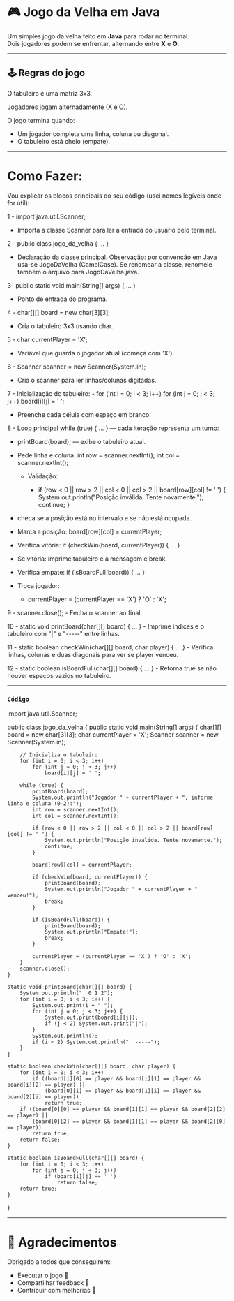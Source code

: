 # 🎮 Jogo da Velha em Java

Um simples jogo da velha feito em **Java** para rodar no terminal.  
Dois jogadores podem se enfrentar, alternando entre **X** e **O**.

---

## 🕹️ Regras do jogo

O tabuleiro é uma matriz 3x3.

Jogadores jogam alternadamente (X e O).

O jogo termina quando:
 - Um jogador completa uma linha, coluna ou diagonal.
 - O tabuleiro está cheio (empate).

---

# Como Fazer:
Vou explicar os blocos principais do seu código (usei nomes legíveis onde for útil):

1 - import java.util.Scanner;

   - Importa a classe Scanner para ler a entrada do usuário pelo terminal.

2 - public class jogo_da_velha { ... }

   - Declaração da classe principal. Observação: por convenção em Java usa-se JogoDaVelha (CamelCase). Se renomear a classe, renomeie também o arquivo para JogoDaVelha.java.

3- public static void main(String[] args) { ... }

   - Ponto de entrada do programa.

4 - char[][] board = new char[3][3];

   - Cria o tabuleiro 3x3 usando char.

5 - char currentPlayer = 'X';

   - Variável que guarda o jogador atual (começa com 'X').

6 - Scanner scanner = new Scanner(System.in);

   - Cria o scanner para ler linhas/colunas digitadas.

7 - Inicialização do tabuleiro:
    - for (int i = 0; i < 3; i++)
        for (int j = 0; j < 3; j++)
          board[i][j] = ' ';

 - Preenche cada célula com espaço em branco.

8 - Loop principal while (true) { ... } — cada iteração representa um turno:

   - printBoard(board); — exibe o tabuleiro atual.
    
  - Pede linha e coluna: int row = scanner.nextInt(); int col = scanner.nextInt();
    
    - Validação:
    
      - if (row < 0 || row > 2 || col < 0 || col > 2 || board[row][col] != ' ') {
        System.out.println("Posição inválida. Tente novamente.");
        continue;
        }
        
  - checa se a posição está no intervalo e se não está ocupada.
    
  - Marca a posição: board[row][col] = currentPlayer;
    
  - Verifica vitória: if (checkWin(board, currentPlayer)) { ... }
    
  - Se vitória: imprime tabuleiro e a mensagem e break.
    
  - Verifica empate: if (isBoardFull(board)) { ... }
    
  - Troca jogador:
    
      - currentPlayer = (currentPlayer == 'X') ? 'O' : 'X';

9 - scanner.close();
    - Fecha o scanner ao final.

10 - static void printBoard(char[][] board) { ... }
     - Imprime índices e o tabuleiro com "|" e "-----" entre linhas.

11 - static boolean checkWin(char[][] board, char player) { ... }
     - Verifica linhas, colunas e duas diagonais para ver se player venceu.

12 - static boolean isBoardFull(char[][] board) { ... }
     - Retorna true se não houver espaços vazios no tabuleiro.

---
### `Código`
import java.util.Scanner;

public class jogo_da_velha {
    public static void main(String[] args) {
        char[][] board = new char[3][3];
        char currentPlayer = 'X';
        Scanner scanner = new Scanner(System.in);

        // Inicializa o tabuleiro
        for (int i = 0; i < 3; i++)
            for (int j = 0; j < 3; j++)
                board[i][j] = ' ';

        while (true) {
            printBoard(board);
            System.out.println("Jogador " + currentPlayer + ", informe linha e coluna (0-2):");
            int row = scanner.nextInt();
            int col = scanner.nextInt();

            if (row < 0 || row > 2 || col < 0 || col > 2 || board[row][col] != ' ') {
                System.out.println("Posição inválida. Tente novamente.");
                continue;
            }

            board[row][col] = currentPlayer;

            if (checkWin(board, currentPlayer)) {
                printBoard(board);
                System.out.println("Jogador " + currentPlayer + " venceu!");
                break;
            }

            if (isBoardFull(board)) {
                printBoard(board);
                System.out.println("Empate!");
                break;
            }

            currentPlayer = (currentPlayer == 'X') ? 'O' : 'X';
        }
        scanner.close();
    }

    static void printBoard(char[][] board) {
        System.out.println("  0 1 2");
        for (int i = 0; i < 3; i++) {
            System.out.print(i + " ");
            for (int j = 0; j < 3; j++) {
                System.out.print(board[i][j]);
                if (j < 2) System.out.print("|");
            }
            System.out.println();
            if (i < 2) System.out.println("  -----");
        }
    }

    static boolean checkWin(char[][] board, char player) {
        for (int i = 0; i < 3; i++)
            if ((board[i][0] == player && board[i][1] == player && board[i][2] == player) ||
                (board[0][i] == player && board[1][i] == player && board[2][i] == player))
                return true;
        if ((board[0][0] == player && board[1][1] == player && board[2][2] == player) ||
            (board[0][2] == player && board[1][1] == player && board[2][0] == player))
            return true;
        return false;
    }

    static boolean isBoardFull(char[][] board) {
        for (int i = 0; i < 3; i++)
            for (int j = 0; j < 3; j++)
                if (board[i][j] == ' ')
                    return false;
        return true;
    }
}

---

# 🙌 Agradecimentos

Obrigado a todos que conseguirem:
 - Executar o jogo 🎉
 - Compartilhar feedback 📝
 - Contribuir com melhorias 🚀
